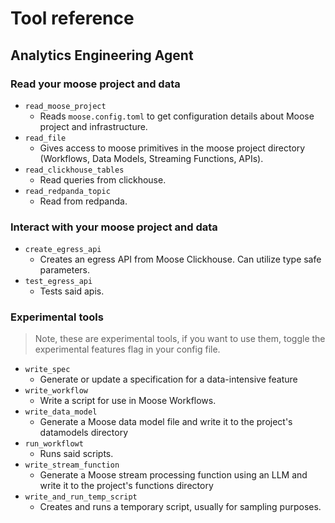 # Tool reference

## Analytics Engineering Agent

### Read your moose project and data

- `read_moose_project`
    - Reads `moose.config.toml` to get configuration details about Moose project and infrastructure.
- `read_file`
    - Gives access to moose primitives in the moose project directory (Workflows, Data Models, Streaming Functions, APIs).
- `read_clickhouse_tables`
    - Read queries from clickhouse.
- `read_redpanda_topic`
    - Read from redpanda.

### Interact with your moose project and data

- `create_egress_api`
    - Creates an egress API from Moose Clickhouse. Can utilize type safe parameters.
- `test_egress_api`
    - Tests said apis.

### Experimental tools

> Note, these are experimental tools, if you want to use them, toggle the experimental features flag in your config file.
> 
- `write_spec`
    - Generate or update a specification for a data-intensive feature
- `write_workflow`
    - Write a script for use in Moose Workflows.
- `write_data_model`
    - Generate a Moose data model file and write it to the project's datamodels directory
- `run_workflowt`
    - Runs said scripts.
- `write_stream_function`
    - Generate a Moose stream processing function using an LLM and write it to the project's functions directory
- `write_and_run_temp_script`
    - Creates and runs a temporary script, usually for sampling purposes.